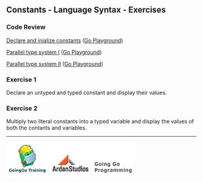 ## Constants - Language Syntax - Exercises

### Code Review

[Declare and inialize constants](example1/example1.go) ([Go Playground](http://play.golang.org/p/OOND0xS19E))

[Parallel type system I](example2/example2.go) ([Go Playground](http://play.golang.org/p/SIYt7refne))

[Parallel type system II](example3/example3.go) ([Go Playground](http://play.golang.org/p/dtv7G51SBi))

### Exercise 1
Declare an untyped and typed constant and display their values.

### Exercise 2
Multiply two literal constants into a typed variable and display the values of both the contants and variables.

___
[![GoingGo Training](../../00-slides/images/ggt_logo.png)](http://www.goinggotraining.net)
[![Ardan Studios](../../00-slides/images/ardan_logo.png)](http://www.ardanstudios.com)
[![GoingGo Blog](../../00-slides/images/ggb_logo.png)](http://www.goinggo.net)